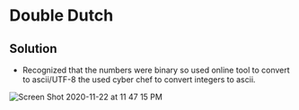 # Double Dutch

## Solution

- Recognized that the numbers were binary so used online tool to convert to ascii/UTF-8 the used cyber chef to convert integers to ascii.

![Screen Shot 2020-11-22 at 11 47 15 PM](https://user-images.githubusercontent.com/74154888/99929927-28fe7b80-2d1d-11eb-8353-34a510f359f1.png)
